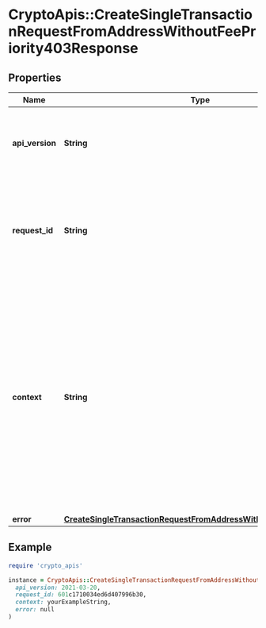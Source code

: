 # CryptoApis::CreateSingleTransactionRequestFromAddressWithoutFeePriority403Response

## Properties

| Name | Type | Description | Notes |
| ---- | ---- | ----------- | ----- |
| **api_version** | **String** | Specifies the version of the API that incorporates this endpoint. |  |
| **request_id** | **String** | Defines the ID of the request. The &#x60;requestId&#x60; is generated by Crypto APIs and it&#39;s unique for every request. |  |
| **context** | **String** | In batch situations the user can use the context to correlate responses with requests. This property is present regardless of whether the response was successful or returned as an error. &#x60;context&#x60; is specified by the user. | [optional] |
| **error** | [**CreateSingleTransactionRequestFromAddressWithoutFeePriorityE403**](CreateSingleTransactionRequestFromAddressWithoutFeePriorityE403.md) |  |  |

## Example

```ruby
require 'crypto_apis'

instance = CryptoApis::CreateSingleTransactionRequestFromAddressWithoutFeePriority403Response.new(
  api_version: 2021-03-20,
  request_id: 601c1710034ed6d407996b30,
  context: yourExampleString,
  error: null
)
```

